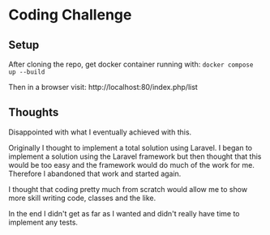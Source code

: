 # Coding Challenge
## Setup
After cloning the repo, get docker container running with:
`docker compose up --build`

Then in a browser visit: http://localhost:80/index.php/list


## Thoughts

Disappointed with what I eventually achieved with this.

Originally I thought to implement a total solution using Laravel. I began to implement a solution using the Laravel framework but then thought that this would be too easy and the framework would do much of the work for me. Therefore I abandoned that work and started again.

I thought that coding pretty much from scratch would allow me to show more skill writing code, classes and the like.

In the end I didn't get as far as I wanted and didn't really have time to implement any tests.

